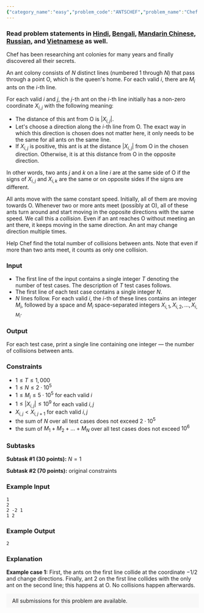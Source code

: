 ```yaml
---
{"category_name":"easy","problem_code":"ANTSCHEF","problem_name":"Chef and Ants","problemComponents":{"constraints":"","constraintsState":false,"subtasks":"","subtasksState":false,"inputFormat":"","inputFormatState":false,"outputFormat":"","outputFormatState":false,"sampleTestCases":{"0":{"id":1,"input":"1\r\n2\r\n2 -2 1\r\n1 2","output":2,"explanation":"**Example case 1:** First, the ants on the first line collide at the coordinate $-1/2$ and change directions. Finally, ant $2$ on the first line collides with the only ant on the second line; this happens at $\\mathsf{O}$. No collisions happen afterwards.","isDeleted":false}}},"video_editorial_url":"https://youtu.be/MuTeQP5IN78","languages_supported":{"0":"CPP14","1":"C","2":"JAVA","3":"PYTH 3.6","4":"CPP17","5":"PYTH","6":"PYP3","7":"CS2","8":"ADA","9":"PYPY","10":"TEXT","11":"PAS fpc","12":"NODEJS","13":"RUBY","14":"PHP","15":"GO","16":"HASK","17":"TCL","18":"PERL","19":"SCALA","20":"LUA","21":"kotlin","22":"BASH","23":"JS","24":"LISP sbcl","25":"rust","26":"PAS gpc","27":"BF","28":"CLOJ","29":"R","30":"D","31":"CAML","32":"FORT","33":"ASM","34":"swift","35":"FS","36":"WSPC","37":"LISP clisp","38":"SQL","39":"SCM guile","40":"PERL6","41":"ERL","42":"CLPS","43":"ICK","44":"NICE","45":"PRLG","46":"ICON","47":"COB","48":"SCM chicken","49":"PIKE","50":"SCM qobi","51":"ST","52":"SQLQ","53":"NEM"},"max_timelimit":2,"source_sizelimit":50000,"problem_author":"arayi","problem_tester":"","date_added":"28-10-2020","tags":{"0":"arayi","1":"easy","2":"greedy","3":"implementation","4":"jan21","5":"observation"},"problem_difficulty_level":"Easy-Medium","best_tag":"","editorial_url":"https://discuss.codechef.com/problems/ANTSCHEF","time":{"view_start_date":1104528600,"submit_start_date":1104528600,"visible_start_date":1104528600,"end_date":1735669800},"is_direct_submittable":false,"problemDiscussURL":"https://discuss.codechef.com/search?q=ANTSCHEF","is_proctored":false,"visitedContests":{},"layout":"problem"}
---
```

### Read problem statements in [Hindi](https://www.codechef.com/download/translated/JAN21/hindi/ANTSCHEF.pdf), [Bengali](https://www.codechef.com/download/translated/JAN21/bengali/ANTSCHEF.pdf), [Mandarin Chinese](https://www.codechef.com/download/translated/JAN21/mandarin/ANTSCHEF.pdf), [Russian](https://www.codechef.com/download/translated/JAN21/russian/ANTSCHEF.pdf), and [Vietnamese](https://www.codechef.com/download/translated/JAN21/vietnamese/ANTSCHEF.pdf) as well.

Chef has been researching ant colonies for many years and finally discovered all their secrets.

An ant colony consists of $N$ distinct lines (numbered $1$ through $N$) that pass through a point $\mathsf{O}$, which is the queen's home. For each valid $i$, there are $M_i$ ants on the $i$-th line.

For each valid $i$ and $j$, the $j$-th ant on the $i$-th line initially has a non-zero coordinate $X_{i,j}$ with the following meaning:
- The distance of this ant from $\mathsf{O}$ is $|X_{i,j}|$.
- Let's choose a direction along the $i$-th line from $\mathsf{O}$. The exact way in which this direction is chosen does not matter here, it only needs to be the same for all ants on the same line.
- If $X_{i,j}$ is positive, this ant is at the distance $|X_{i,j}|$ from $\mathsf{O}$ in the chosen direction. Otherwise, it is at this distance from $\mathsf{O}$ in the opposite direction.

In other words, two ants $j$ and $k$ on a line $i$ are at the same side of $\mathsf{O}$ if the signs of $X_{i,j}$ and $X_{i,k}$ are the same or on opposite sides if the signs are different.

All ants move with the same constant speed. Initially, all of them are moving towards $\mathsf{O}$. Whenever two or more ants meet (possibly at $\mathsf{O}$), all of these ants turn around and start moving in the opposite directions with the same speed. We call this a *collision*. Even if an ant reaches $\mathsf{O}$ without meeting an ant there, it keeps moving in the same direction. An ant may change direction multiple times.

Help Chef find the total number of collisions between ants. Note that even if more than two ants meet, it counts as only one collision.

### Input
- The first line of the input contains a single integer $T$ denoting the number of test cases. The description of $T$ test cases follows.
- The first line of each test case contains a single integer $N$.
- $N$ lines follow. For each valid $i$, the $i$-th of these lines contains an integer $M_i$, followed by a space and $M_i$ space-separated integers $X_{i,1}, X_{i,2}, \ldots, X_{i,M_i}$.

### Output
For each test case, print a single line containing one integer ― the number of collisions between ants.

### Constraints
- $1 \leq T \leq 1,000$
- $1 \leq N \leq 2 \cdot 10^5$
- $1 \leq M_i \leq 5 \cdot 10^5$ for each valid $i$
- $1 \leq |X_{i,j}| \leq 10^9$ for each valid $i,j$
- $X_{i,j} \lt X_{i,j+1}$ for each valid $i,j$
- the sum of $N$ over all test cases does not exceed $2 \cdot 10^5$
- the sum of $M_1 + M_2 + \ldots + M_N$ over all test cases does not exceed $10^6$

### Subtasks
**Subtask #1 (30 points):** $N = 1$

**Subtask #2 (70 points):** original constraints

### Example Input
```
1
2
2 -2 1
1 2
```

### Example Output
```
2
```

### Explanation
**Example case 1:** First, the ants on the first line collide at the coordinate $-1/2$ and change directions. Finally, ant $2$ on the first line collides with the only ant on the second line; this happens at $\mathsf{O}$. No collisions happen afterwards.

<aside style='background: #f8f8f8;padding: 10px 15px;'><div>All submissions for this problem are available.</div></aside>